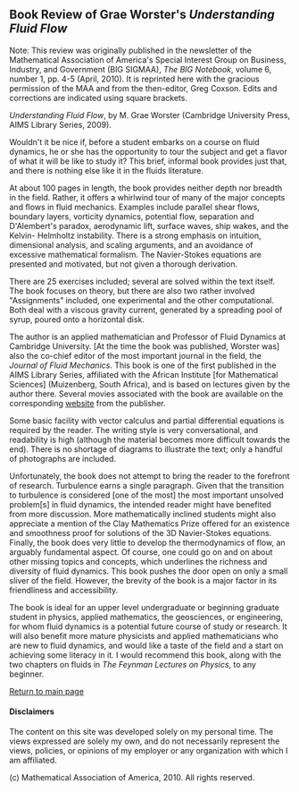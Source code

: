 ## Book Review of Grae Worster's *Understanding Fluid Flow*



Note:  This review was originally published in the newsletter of the Mathematical Association of America's Special Interest Group on Business, Industry, and Government (BIG SIGMAA), *The BIG Notebook*, volume 6, number 1, pp. 4-5 (April, 2010). 
It is reprinted here with the gracious permission of the MAA and from the then-editor, Greg Coxson.  Edits and corrections are indicated using square brackets.

*Understanding Fluid Flow*, by M. Grae Worster (Cambridge University Press, AIMS Library Series, 2009).

Wouldn't it be nice if, before a student embarks on a course on fluid dynamics, he or she has the
opportunity to tour the subject and get a flavor of what it will be like to study it? This brief, informal
book provides just that, and there is nothing else like it in the fluids literature.

At about 100 pages in length, the book provides neither depth nor breadth in the field. Rather, it
offers a whirlwind tour of many of the major concepts and flows in fluid mechanics. Examples
include parallel shear flows, boundary layers, vorticity dynamics, potential flow, separation
and D'Alembert's paradox, aerodynamic lift, surface waves, ship wakes, and the Kelvin-
Helmholtz instability. There is a strong emphasis on intuition, dimensional analysis, and scaling
arguments, and an avoidance of excessive mathematical formalism. The Navier-Stokes
equations are presented and motivated, but not given a thorough derivation.

There are 25 exercises included; several are solved within the text itself. The book focuses on
theory, but there are also two rather involved "Assignments" included, one experimental and
the other computational. Both deal with a viscous gravity current, generated by a spreading pool of syrup, poured onto a horizontal disk.

The author is an applied mathematician and Professor of Fluid Dynamics at Cambridge University.
\[At the time the book was published, Worster was\] also the co-chief editor of the most important journal in the field, the *Journal of
Fluid Mechanics*. This book is one of the first published in the AIMS Library Series, affiliated
with the African Institute \[for Mathematical Sciences\] (Muizenberg, South Africa), and is based on lectures
given by the author there. Several movies associated with the book are available on the corresponding
[website](https://www.cambridge.org/al/academic/subjects/mathematics/fluid-dynamics-and-solid-mechanics/understanding-fluid-flow) from the publisher.

Some basic facility with vector calculus and partial differential equations is required by the
reader. The writing style is very conversational, and readability is high (although the material becomes
more difficult towards the end). There is no shortage of diagrams to illustrate the text; only a handful of photographs are included.

Unfortunately, the book does not attempt to bring the reader to the forefront of research. Turbulence
earns a single paragraph. Given that the transition to turbulence is considered \[one of the most\] the most important
unsolved problem\[s\] in fluid dynamics, the intended reader might have benefited from more discussion. More mathematically inclined students might also appreciate a mention of the Clay
Mathematics Prize offered for an existence and smoothness proof for solutions of the 3D Navier-Stokes equations. Finally, the book does very little to develop the thermodynamics of flow, an
arguably fundamental aspect. Of course, one could go on and on about other missing topics and concepts, which underlines the richness and diversity of fluid dynamics. This book pushes the
door open on only a small sliver of the field.  However, the brevity of the book is a major factor in its friendliness and accessibility.

The book is ideal for an upper level undergraduate or beginning graduate student in physics, applied mathematics, the geosciences, or engineering, for whom fluid dynamics is a potential future
course of study or research. It will also benefit more mature physicists and applied mathematicians who are new to fluid dynamics, and would like a taste of the field and a start on achieving some literacy in it. I would recommend
this book, along with the two chapters on fluids in *The Feynman Lectures on Physics*, to any beginner.


[Return to main page](https://hydrodynamicstability.github.io/Invitation-to-Hydrodynamics/)

#### Disclaimers

The content on this site was developed solely on my personal time. The views expressed are solely my own, and do not necessarily represent the views, policies, or opinions of my employer or any organization with which I am affiliated.

(c) Mathematical Association of America, 2010. All rights reserved.

